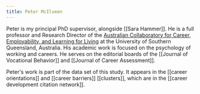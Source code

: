 ```yaml
---
title: Peter McIlveen
---
```


Peter is my principal PhD supervisor, alongside [[Sara Hammer]]. He is a full professor and Research Director of the [Australian Collaboratory for Career, Employability, and Learning for Living](https://accell-research.com/) at the University of Southern Queensland, Australia. His academic work is focused on the psychology of working and careers. He serves on the editorial boards of the [[Journal of Vocational Behavior]] and [[Journal of Career Assessment]]. 

Peter's work is part of the data set of this study. It appears in the [[career orientations]] and [[career barriers]] [[clusters]], which are in the [[career development citation network]]. 
